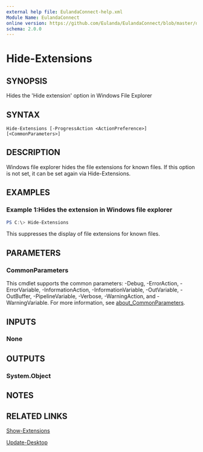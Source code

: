 ```yaml
---
external help file: EulandaConnect-help.xml
Module Name: EulandaConnect
online version: https://github.com/Eulanda/EulandaConnect/blob/master/docs/Hide-Extensions.md
schema: 2.0.0
---
```


# Hide-Extensions

## SYNOPSIS
Hides the 'Hide extension' option in Windows File Explorer

## SYNTAX

```
Hide-Extensions [-ProgressAction <ActionPreference>] [<CommonParameters>]
```

## DESCRIPTION
Windows file explorer hides the file extensions for known files. If this option is not set, it can be set again via Hide-Extensions.

## EXAMPLES

### Example 1:Hides the extension in Windows file explorer
```powershell
PS C:\> Hide-Extensions
```

This suppresses the display of file extensions for known files.

## PARAMETERS


### CommonParameters
This cmdlet supports the common parameters: -Debug, -ErrorAction, -ErrorVariable, -InformationAction, -InformationVariable, -OutVariable, -OutBuffer, -PipelineVariable, -Verbose, -WarningAction, and -WarningVariable. For more information, see [about_CommonParameters](http://go.microsoft.com/fwlink/?LinkID=113216).

## INPUTS

### None

## OUTPUTS

### System.Object
## NOTES

## RELATED LINKS

[Show-Extensions](./functions/Show-Extensions.md)

[Update-Desktop](./functions/Update-Desktop.md)



